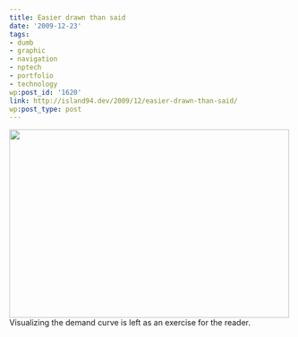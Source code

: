 ```yaml
---
title: Easier drawn than said
date: '2009-12-23'
tags:
- dumb
- graphic
- navigation
- nptech
- portfolio
- technology
wp:post_id: '1620'
link: http://island94.dev/2009/12/easier-drawn-than-said/
wp:post_type: post
---
```


<img class="aligncenter size-medium wp-image-1621" title="difficulty curve" src="http://www.island94.org/wp-content/uploads/2009/12/difficulty-curve-500x337.png" alt="" width="500" height="337" />Visualizing the demand curve is left as an exercise for the reader.
